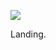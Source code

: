 ![](https://db-feed.s3.amazonaws.com/legacy/Screen_Shot_2019_10_01_at_8_38_43_PM-1569976776594.png)

Landing.
